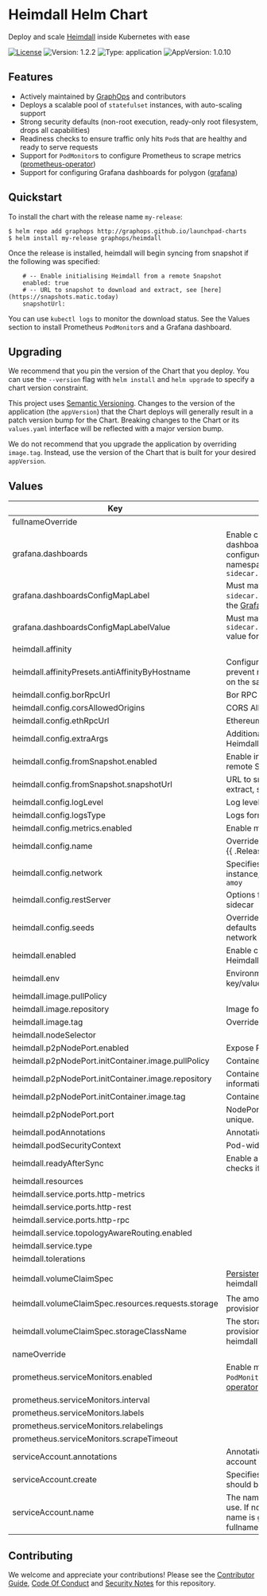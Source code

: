 # Heimdall Helm Chart

Deploy and scale [Heimdall](https://github.com/maticnetwork/heimdall) inside Kubernetes with ease

[![License](https://img.shields.io/badge/License-Apache%202.0-blue.svg)](https://opensource.org/licenses/Apache-2.0) ![Version: 1.2.2](https://img.shields.io/badge/Version-1.2.2-informational?style=flat-square) ![Type: application](https://img.shields.io/badge/Type-application-informational?style=flat-square) ![AppVersion: 1.0.10](https://img.shields.io/badge/AppVersion-1.0.10-informational?style=flat-square)

## Features

- Actively maintained by [GraphOps](https://graphops.xyz) and contributors
- Deploys a scalable pool of `statefulset` instances, with auto-scaling support
- Strong security defaults (non-root execution, ready-only root filesystem, drops all capabilities)
- Readiness checks to ensure traffic only hits `Pod`s that are healthy and ready to serve requests
- Support for `PodMonitor`s to configure Prometheus to scrape metrics ([prometheus-operator](https://github.com/prometheus-operator/prometheus-operator))
- Support for configuring Grafana dashboards for polygon ([grafana](https://github.com/grafana/helm-charts/tree/main/charts/grafana))

## Quickstart

To install the chart with the release name `my-release`:

```console
$ helm repo add graphops http://graphops.github.io/launchpad-charts
$ helm install my-release graphops/heimdall
```

Once the release is installed, heimdall will begin syncing from snapshot if the following was specified:
```fromSnapshot:
    # -- Enable initialising Heimdall from a remote Snapshot
    enabled: true
    # -- URL to snapshot to download and extract, see [here](https://snapshots.matic.today)
    snapshotUrl:
```
You can use `kubectl logs` to monitor the download status. See the Values section to install Prometheus `PodMonitor`s and a Grafana dashboard.

## Upgrading

We recommend that you pin the version of the Chart that you deploy. You can use the `--version` flag with `helm install` and `helm upgrade` to specify a chart version constraint.

This project uses [Semantic Versioning](https://semver.org/). Changes to the version of the application (the `appVersion`) that the Chart deploys will generally result in a patch version bump for the Chart. Breaking changes to the Chart or its `values.yaml` interface will be reflected with a major version bump.

We do not recommend that you upgrade the application by overriding `image.tag`. Instead, use the version of the Chart that is built for your desired `appVersion`.

## Values

| Key | Description | Type | Default |
|-----|-------------|------|---------|
 | fullnameOverride |  | string | `""` |
 | grafana.dashboards | Enable creation of Grafana dashboards. [Grafana chart](https://github.com/grafana/helm-charts/tree/main/charts/grafana#grafana-helm-chart) must be configured to search this namespace, see `sidecar.dashboards.searchNamespace` | bool | `false` |
 | grafana.dashboardsConfigMapLabel | Must match `sidecar.dashboards.label` value for the [Grafana chart](https://github.com/grafana/helm-charts/tree/main/charts/grafana#grafana-helm-chart) | string | `"grafana_dashboard"` |
 | grafana.dashboardsConfigMapLabelValue | Must match `sidecar.dashboards.labelValue` value for the [Grafana chart](https://github.com/grafana/helm-charts/tree/main/charts/grafana#grafana-helm-chart) | string | `""` |
 | heimdall.affinity |  | object | `{}` |
 | heimdall.affinityPresets.antiAffinityByHostname | Configure anti-affinity rules to prevent multiple Heimdall instances on the same host | bool | `true` |
 | heimdall.config.borRpcUrl | Bor RPC address | string | `""` |
 | heimdall.config.corsAllowedOrigins | CORS Allowed Origins | string | `"[\"*\"]"` |
 | heimdall.config.ethRpcUrl | Ethereum RPC address | string | `""` |
 | heimdall.config.extraArgs | Additional CLI arguments to pass to Heimdall | list | `[]` |
 | heimdall.config.fromSnapshot.enabled | Enable initialising Heimdall from a remote Snapshot | bool | `false` |
 | heimdall.config.fromSnapshot.snapshotUrl | URL to snapshot to download and extract, see [here](https://snapshots.matic.today) | string | `nil` |
 | heimdall.config.logLevel | Log level setup | string | `"main:info,state:info,*:error"` |
 | heimdall.config.logsType | Logs format | string | `"json"` |
 | heimdall.config.metrics.enabled | Enable metrics | bool | `true` |
 | heimdall.config.name | Override moniker - Optional, default {{ .Release.Name }} | string | `""` |
 | heimdall.config.network | Specifies the heimdall network instance, one of: `mainnet`, `mumbai`, `amoy` | string | `"mainnet"` |
 | heimdall.config.restServer | Options for Heimdall rest-server sidecar | object | `{"extraArgs":[],"resources":{}}` |
 | heimdall.config.seeds | Override seed nodes - Optional, defaults are provided for each network | string | `""` |
 | heimdall.enabled | Enable creation of `StatefulSet` for Heimdall | bool | `true` |
 | heimdall.env | Environment variables to set in key/value format | object | `{}` |
 | heimdall.image.pullPolicy |  | string | `"IfNotPresent"` |
 | heimdall.image.repository | Image for Heimdall | string | `"0xpolygon/heimdall"` |
 | heimdall.image.tag | Overrides the image tag | string | Chart.appVersion |
 | heimdall.nodeSelector |  | object | `{}` |
 | heimdall.p2pNodePort.enabled | Expose P2P port via NodePort | bool | `false` |
 | heimdall.p2pNodePort.initContainer.image.pullPolicy | Container pull policy | string | `"IfNotPresent"` |
 | heimdall.p2pNodePort.initContainer.image.repository | Container image to fetch nodeport information | string | `"lachlanevenson/k8s-kubectl"` |
 | heimdall.p2pNodePort.initContainer.image.tag | Container tag | string | `"v1.25.4"` |
 | heimdall.p2pNodePort.port | NodePort to be used. Must be unique. | int | `31000` |
 | heimdall.podAnnotations | Annotations for the `Pod` | object | `{}` |
 | heimdall.podSecurityContext | Pod-wide security context | object | `{"runAsNonRoot":false}` |
 | heimdall.readyAfterSync | Enable a readiness probe that checks if heimdall is synced | bool | `false` |
 | heimdall.resources |  | object | `{}` |
 | heimdall.service.ports.http-metrics |  | int | `26660` |
 | heimdall.service.ports.http-rest |  | int | `1317` |
 | heimdall.service.ports.http-rpc |  | int | `26657` |
 | heimdall.service.topologyAwareRouting.enabled |  | bool | `false` |
 | heimdall.service.type |  | string | `"ClusterIP"` |
 | heimdall.tolerations |  | list | `[]` |
 | heimdall.volumeClaimSpec | [PersistentVolumeClaimSpec](https://kubernetes.io/docs/reference/generated/kubernetes-api/v1.23/#persistentvolumeclaimspec-v1-core) for heimdall storage | object | `{"accessModes":["ReadWriteOnce"],"resources":{"requests":{"storage":"300Gi"}},"storageClassName":null}` |
 | heimdall.volumeClaimSpec.resources.requests.storage | The amount of disk space to provision for Heimdall | string | `"300Gi"` |
 | heimdall.volumeClaimSpec.storageClassName | The storage class to use when provisioning a persistent volume for heimdall | string | `nil` |
 | nameOverride |  | string | `""` |
 | prometheus.serviceMonitors.enabled | Enable monitoring by creating `PodMonitor` CRDs ([prometheus-operator](https://github.com/prometheus-operator/prometheus-operator)) | bool | `false` |
 | prometheus.serviceMonitors.interval |  | string | `nil` |
 | prometheus.serviceMonitors.labels |  | object | `{}` |
 | prometheus.serviceMonitors.relabelings |  | list | `[]` |
 | prometheus.serviceMonitors.scrapeTimeout |  | string | `nil` |
 | serviceAccount.annotations | Annotations to add to the service account | object | `{}` |
 | serviceAccount.create | Specifies whether a service account should be created | bool | `true` |
 | serviceAccount.name | The name of the service account to use. If not set and create is true, a name is generated using the fullname template | string | `""` |

## Contributing

We welcome and appreciate your contributions! Please see the [Contributor Guide](/CONTRIBUTING.md), [Code Of Conduct](/CODE_OF_CONDUCT.md) and [Security Notes](/SECURITY.md) for this repository.